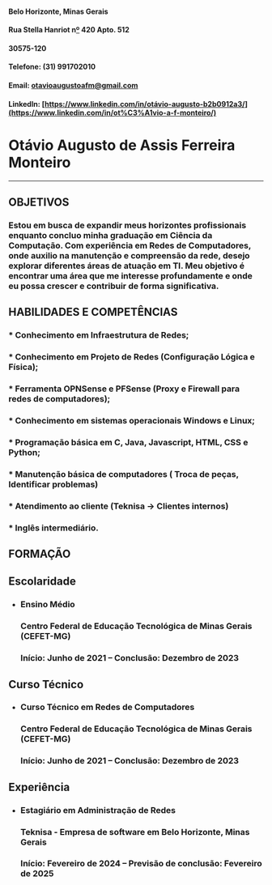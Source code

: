 #### Belo Horizonte, Minas Gerais

#### Rua Stella Hanriot n[º](https://brasilescola.uol.com.br/matematica/funcao-de-primeiro-grau.htm) 420 Apto. 512

#### 30575-120

#### Telefone: (31) 991702010

#### Email: [otavioaugustoafm@gmail.com](mailto:otavioaugustoafm@gmail.com)

#### LinkedIn: [https://www.linkedin.com/in/otávio-augusto-b2b0912a3/](https://www.linkedin.com/in/ot%C3%A1vio-a-f-monteiro/)

# Otávio Augusto de Assis Ferreira Monteiro

---

## OBJETIVOS

### Estou em busca de expandir meus horizontes profissionais enquanto concluo minha graduação em Ciência da Computação. Com experiência em Redes de Computadores, onde auxilio na manutenção e compreensão da rede, desejo explorar diferentes áreas de atuação em TI. Meu objetivo é encontrar uma área que me interesse profundamente e onde eu possa crescer e contribuir de forma significativa.

## HABILIDADES E COMPETÊNCIAS

### * Conhecimento em Infraestrutura de Redes;   
### * Conhecimento em Projeto de Redes (Configuração Lógica e Física);  
### * Ferramenta OPNSense e PFSense (Proxy e Firewall para redes de computadores);  
### * Conhecimento em sistemas operacionais Windows e Linux;  
### * Programação básica em C, Java, Javascript, HTML, CSS e Python; 
### * Manutenção básica de computadores ( Troca de peças, Identificar problemas)
### * Atendimento ao cliente (Teknisa -> Clientes internos)
### * Inglês intermediário.

## FORMAÇÃO

## Escolaridade

- ### **Ensino Médio**  
  ### Centro Federal de Educação Tecnológica de Minas Gerais (CEFET-MG)  
  ### Início: Junho de 2021 – Conclusão: Dezembro de 2023  

## Curso Técnico

- ### **Curso Técnico em Redes de Computadores**  
  ### Centro Federal de Educação Tecnológica de Minas Gerais (CEFET-MG)  
  ### Início: Junho de 2021 – Conclusão: Dezembro de 2023  

## Experiência

- ### **Estagiário em Administração de Redes**  
  ### Teknisa - Empresa de software em Belo Horizonte, Minas Gerais  
  ### Início: Fevereiro de 2024 – Previsão de conclusão: Fevereiro de 2025

## 

## 

## 

  ### 

[image1]: <data:image/png;base64,iVBORw0KGgoAAAANSUhEUgAAAkAAAAAECAYAAABmzIBlAAAAL0lEQVR4Xu3WMQEAMAzDsGILf07dPwiNDj1G4EmyAABN5g8AANcZIACgjgECAOo81LTt4j5q1qcAAAAASUVORK5CYII=>
